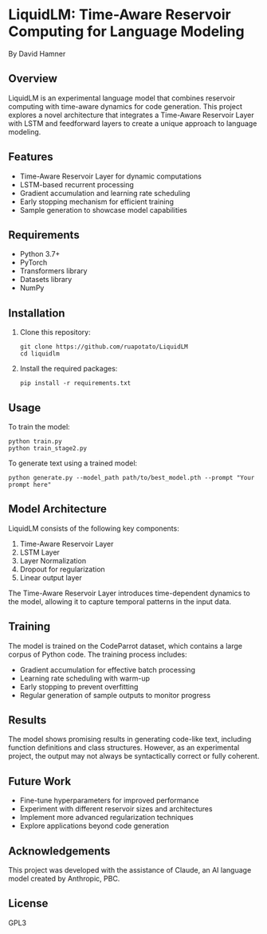 # LiquidLM: Time-Aware Reservoir Computing for Language Modeling

By David Hamner

## Overview

LiquidLM is an experimental language model that combines reservoir computing with time-aware dynamics for code generation. This project explores a novel architecture that integrates a Time-Aware Reservoir Layer with LSTM and feedforward layers to create a unique approach to language modeling.

## Features

- Time-Aware Reservoir Layer for dynamic computations
- LSTM-based recurrent processing
- Gradient accumulation and learning rate scheduling
- Early stopping mechanism for efficient training
- Sample generation to showcase model capabilities

## Requirements

- Python 3.7+
- PyTorch
- Transformers library
- Datasets library
- NumPy

## Installation

1. Clone this repository:
   ```
   git clone https://github.com/ruapotato/LiquidLM
   cd liquidlm
   ```

2. Install the required packages:
   ```
   pip install -r requirements.txt
   ```

## Usage

To train the model:

```
python train.py
python train_stage2.py
```

To generate text using a trained model:

```
python generate.py --model_path path/to/best_model.pth --prompt "Your prompt here"
```

## Model Architecture

LiquidLM consists of the following key components:

1. Time-Aware Reservoir Layer
2. LSTM Layer
3. Layer Normalization
4. Dropout for regularization
5. Linear output layer

The Time-Aware Reservoir Layer introduces time-dependent dynamics to the model, allowing it to capture temporal patterns in the input data.

## Training

The model is trained on the CodeParrot dataset, which contains a large corpus of Python code. The training process includes:

- Gradient accumulation for effective batch processing
- Learning rate scheduling with warm-up
- Early stopping to prevent overfitting
- Regular generation of sample outputs to monitor progress

## Results

The model shows promising results in generating code-like text, including function definitions and class structures. However, as an experimental project, the output may not always be syntactically correct or fully coherent.

## Future Work

- Fine-tune hyperparameters for improved performance
- Experiment with different reservoir sizes and architectures
- Implement more advanced regularization techniques
- Explore applications beyond code generation

## Acknowledgements

This project was developed with the assistance of Claude, an AI language model created by Anthropic, PBC.

## License

GPL3

